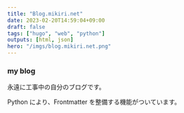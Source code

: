 ```yaml
---
title: "Blog.mikiri.net"
date: 2023-02-20T14:59:04+09:00
draft: false
tags: ["hugo", "web", "python"]
outputs: [html, json]
hero: "/imgs/blog.mikiri.net.png"
---
```


### my blog

永遠に工事中の自分のブログです。

Python により、Frontmatter を整備する機能がついています。
